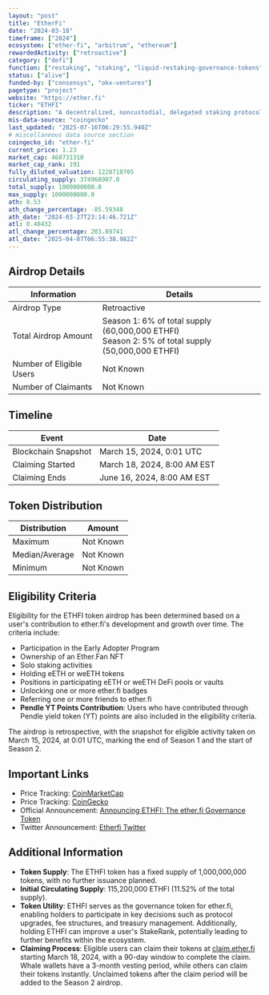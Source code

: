 ```yaml
---
layout: "post"
title: "EtherFi"
date: "2024-03-18"
timeframe: ["2024"]
ecosystem: ["ether-fi", "arbitrum", "ethereum"]
rewardedActivity: ["retroactive"]
category: ["defi"]
function: ["restaking", "staking", "liquid-restaking-governance-tokens", "decentralized-finance"]
status: ["alive"]
funded-by: ["consensys", "okx-ventures"]
pagetype: "project"
website: "https://ether.fi"
ticker: "ETHFI"
description: "A decentralized, noncustodial, delegated staking protocol leading in liquid restaking tokens, allowing users to stake ETH securely while maintaining liquidity through eETH, a rebasing ERC-20 liquid staking token."
mis-data-source: "coingecko"
last_updated: "2025-07-16T06:29:55.940Z"
# miscellaneous data source section
coingecko_id: "ether-fi"
current_price: 1.23
market_cap: 460731310
market_cap_rank: 191
fully_diluted_valuation: 1228718705
circulating_supply: 374968907.0
total_supply: 1000000000.0
max_supply: 1000000000.0
ath: 8.53
ath_change_percentage: -85.59348
ath_date: "2024-03-27T23:14:46.721Z"
atl: 0.40432
atl_change_percentage: 203.89741
atl_date: "2025-04-07T06:55:38.982Z"
---
```


## Airdrop Details

| Information              | Details                                                                                            |
| ------------------------ | -------------------------------------------------------------------------------------------------- |
| Airdrop Type             | Retroactive                                                                                        |
| Total Airdrop Amount     | Season 1: 6% of total supply (60,000,000 ETHFI)<br>Season 2: 5% of total supply (50,000,000 ETHFI) |
| Number of Eligible Users | Not Known                                                                                          |
| Number of Claimants      | Not Known                                                                                          |

## Timeline

| Event               | Date                        |
| ------------------- | --------------------------- |
| Blockchain Snapshot | March 15, 2024, 0:01 UTC    |
| Claiming Started    | March 18, 2024, 8:00 AM EST |
| Claiming Ends       | June 16, 2024, 8:00 AM EST  |

## Token Distribution

| Distribution   | Amount    |
| -------------- | --------- |
| Maximum        | Not Known |
| Median/Average | Not Known |
| Minimum        | Not Known |

## Eligibility Criteria

Eligibility for the ETHFI token airdrop has been determined based on a user's contribution to ether.fi's development and growth over time. The criteria include:

- Participation in the Early Adopter Program
- Ownership of an Ether.Fan NFT
- Solo staking activities
- Holding eETH or weETH tokens
- Positions in participating eETH or weETH DeFi pools or vaults
- Unlocking one or more ether.fi badges
- Referring one or more friends to ether.fi
- **Pendle YT Points Contribution**: Users who have contributed through Pendle yield token (YT) points are also included in the eligibility criteria.

The airdrop is retrospective, with the snapshot for eligible activity taken on March 15, 2024, at 0:01 UTC, marking the end of Season 1 and the start of Season 2.

## Important Links

- Price Tracking: [CoinMarketCap](https://coinmarketcap.com/currencies/ether-fi)
- Price Tracking: [CoinGecko](https://www.coingecko.com/en/coins/ether-fi)
- Official Announcement: [Announcing ETHFI: The ether.fi Governance Token](https://etherfi.medium.com/announcing-ethfi-the-ether-fi-governance-token-8cae7327763a)
- Twitter Announcement: [Etherfi Twitter](https://x.com/ether_fi/status/1769002585501962253)

## Additional Information

- **Token Supply**: The ETHFI token has a fixed supply of 1,000,000,000 tokens, with no further issuance planned.
- **Initial Circulating Supply**: 115,200,000 ETHFI (11.52% of the total supply).
- **Token Utility**: ETHFI serves as the governance token for ether.fi, enabling holders to participate in key decisions such as protocol upgrades, fee structures, and treasury management. Additionally, holding ETHFI can improve a user's StakeRank, potentially leading to further benefits within the ecosystem.
- **Claiming Process**: Eligible users can claim their tokens at [claim.ether.fi](https://claim.ether.fi) starting March 18, 2024, with a 90-day window to complete the claim. Whale wallets have a 3-month vesting period, while others can claim their tokens instantly. Unclaimed tokens after the claim period will be added to the Season 2 airdrop.